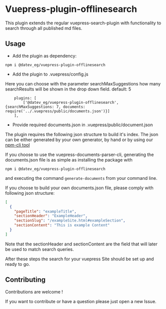 # Vuepress-plugin-offlinesearch

This plugin extends the regular vuepress-search-plugin with functionality to search through all published md files.  

## Usage

* Add the plugin as dependency:  

`npm i @datev_eg/vuepress-plugin-offlinesearch`

* Add the plugin to .vuepress/config.js  

Here you can choose with the parameter searchMaxSuggestions how many searchResults will be shown in the drop down field. default: 5

```,
    plugins: [
        ['@datev_eg/vuepress-plugin-offlinesearch', {searchMaxSuggestions: 7, documents: require('../.vuepress/public/documents.json')}]
    ],
```

* Provide required documents.json in .vuepress/public/document.json  

The plugin requires the following json structure to build it's index. The json can be either generated
by your own generator, by hand or by using our [npm-cli tool](https://gitlab.com/datev/vuepress-documents-parser-cli) 

If you choose to use the vuepress-documents-parser-cli, generating the documents.json file is as simple as
installing the package with 

`npm i @datev_eg/vuepress-plugin-offlinesearch`

and executing the command `generate-documents` from your command line.

If you choose to build your own documents.json file, please comply with following json structure:

```json
[
  {
    "pageTitle": "exampleTitle",
    "sectionHeader": "ExampleHeader",
    "sectionSlug": "/exampleSite.html#exampleSection",
    "sectionContent": "This is example Content"
  }
]
```

Note that the sectionHeader and sectionContent are the field that will later be used to match search queries.

After these steps the search for your vuepress Site should be set up and ready to go.  

## Contributing 

Contributions are welcome !

 
If you want to contribute or have a question please just open a new Issue.





